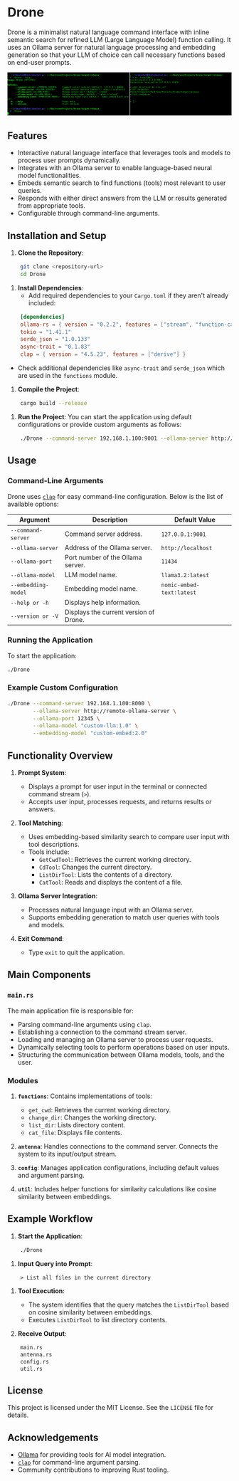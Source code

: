 # Drone
Drone is a minimalist natural language command interface with inline semantic search for refined LLM (Large Language Model) function calling. It uses an Ollama server for natural language processing and embedding generation so that your LLM of choice can call necessary functions based on end-user prompts.

![img.png](img.png)

## Features
- Interactive natural language interface that leverages tools and models to process user prompts dynamically.
- Integrates with an Ollama server to enable language-based neural model functionalities.
- Embeds semantic search to find functions (tools) most relevant to user queries.
- Responds with either direct answers from the LLM or results generated from appropriate tools.
- Configurable through command-line arguments.

## Installation and Setup
1. **Clone the Repository**:
``` sh
    git clone <repository-url>
    cd Drone
```
1. **Install Dependencies**:
    - Add required dependencies to your `Cargo.toml` if they aren't already included:
``` toml
    [dependencies]
    ollama-rs = { version = "0.2.2", features = ["stream", "function-calling", "chat-history", "default"] }
    tokio = "1.41.1"
    serde_json = "1.0.133"
    async-trait = "0.1.83"
    clap = { version = "4.5.23", features = ["derive"] }
```
- Check additional dependencies like `async-trait` and `serde_json` which are used in the `functions` module.

1. **Compile the Project**:
``` sh
    cargo build --release
```
1. **Run the Project**: You can start the application using default configurations or provide custom arguments as follows:
``` sh
    ./Drone --command-server 192.168.1.100:9001 --ollama-server http://my-ollama-server --ollama-model custom-model:1.0
```
## Usage
### Command-Line Arguments
Drone uses [`clap`]() for easy command-line configuration. Below is the list of available options:

| Argument | Description | Default Value |
| --- | --- | --- |
| `--command-server` | Command server address. | `127.0.0.1:9001` |
| `--ollama-server` | Address of the Ollama server. | `http://localhost` |
| `--ollama-port` | Port number of the Ollama server. | `11434` |
| `--ollama-model` | LLM model name. | `llama3.2:latest` |
| `--embedding-model` | Embedding model name. | `nomic-embed-text:latest` |
| `--help or -h` | Displays help information. |  |
| `--version or -V` | Displays the current version of Drone. |  |
### Running the Application
To start the application:
``` sh
./Drone
```
### Example Custom Configuration
``` sh
./Drone --command-server 192.168.1.100:8000 \
        --ollama-server http://remote-ollama-server \
        --ollama-port 12345 \
        --ollama-model "custom-llm:1.0" \
        --embedding-model "custom-embed:2.0"
```
## Functionality Overview
1. **Prompt System**:
    - Displays a prompt for user input in the terminal or connected command stream (`>`).
    - Accepts user input, processes requests, and returns results or answers.

2. **Tool Matching**:
    - Uses embedding-based similarity search to compare user input with tool descriptions.
    - Tools include:
        - `GetCwdTool`: Retrieves the current working directory.
        - `CdTool`: Changes the current directory.
        - `ListDirTool`: Lists the contents of a directory.
        - `CatTool`: Reads and displays the content of a file.

3. **Ollama Server Integration**:
    - Processes natural language input with an Ollama server.
    - Supports embedding generation to match user queries with tools and models.

4. **Exit Command**:
    - Type `exit` to quit the application.

## Main Components
### `main.rs`
The main application file is responsible for:
- Parsing command-line arguments using `clap`.
- Establishing a connection to the command stream server.
- Loading and managing an Ollama server to process user requests.
- Dynamically selecting tools to perform operations based on user inputs.
- Structuring the communication between Ollama models, tools, and the user.

### Modules
1. **`functions`**: Contains implementations of tools:
    - `get_cwd`: Retrieves the current working directory.
    - `change_dir`: Changes the working directory.
    - `list_dir`: Lists directory content.
    - `cat_file`: Displays file contents.

2. **`antenna`**: Handles connections to the command server. Connects the system to its input/output stream.
3. **`config`**: Manages application configurations, including default values and argument parsing.
4. **`util`**: Includes helper functions for similarity calculations like cosine similarity between embeddings.

## Example Workflow
1. **Start the Application**:
``` sh
    ./Drone
```
1. **Input Query into Prompt**:
``` 
    > List all files in the current directory
```
1. **Tool Execution**:
    - The system identifies that the query matches the `ListDirTool` based on cosine similarity between embeddings.
    - Executes `ListDirTool` to list directory contents.

2. **Receive Output**:
``` 
    main.rs
    antenna.rs
    config.rs
    util.rs
```

## License
This project is licensed under the MIT License. See the `LICENSE` file for details.
## Acknowledgements
- [Ollama]() for providing tools for AI model integration.
- [`clap`]() for command-line argument parsing.
- Community contributions to improving Rust tooling.
